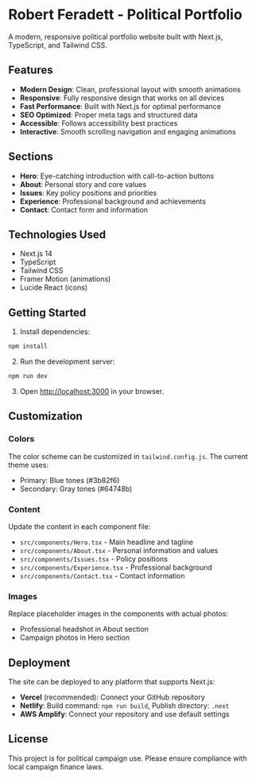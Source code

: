 # Robert Feradett - Political Portfolio

A modern, responsive political portfolio website built with Next.js, TypeScript, and Tailwind CSS.

## Features

- **Modern Design**: Clean, professional layout with smooth animations
- **Responsive**: Fully responsive design that works on all devices
- **Fast Performance**: Built with Next.js for optimal performance
- **SEO Optimized**: Proper meta tags and structured data
- **Accessible**: Follows accessibility best practices
- **Interactive**: Smooth scrolling navigation and engaging animations

## Sections

- **Hero**: Eye-catching introduction with call-to-action buttons
- **About**: Personal story and core values
- **Issues**: Key policy positions and priorities
- **Experience**: Professional background and achievements
- **Contact**: Contact form and information

## Technologies Used

- Next.js 14
- TypeScript
- Tailwind CSS
- Framer Motion (animations)
- Lucide React (icons)

## Getting Started

1. Install dependencies:
```bash
npm install
```

2. Run the development server:
```bash
npm run dev
```

3. Open [http://localhost:3000](http://localhost:3000) in your browser.

## Customization

### Colors
The color scheme can be customized in `tailwind.config.js`. The current theme uses:
- Primary: Blue tones (#3b82f6)
- Secondary: Gray tones (#64748b)

### Content
Update the content in each component file:
- `src/components/Hero.tsx` - Main headline and tagline
- `src/components/About.tsx` - Personal information and values
- `src/components/Issues.tsx` - Policy positions
- `src/components/Experience.tsx` - Professional background
- `src/components/Contact.tsx` - Contact information

### Images
Replace placeholder images in the components with actual photos:
- Professional headshot in About section
- Campaign photos in Hero section

## Deployment

The site can be deployed to any platform that supports Next.js:

- **Vercel** (recommended): Connect your GitHub repository
- **Netlify**: Build command: `npm run build`, Publish directory: `.next`
- **AWS Amplify**: Connect your repository and use default settings

## License

This project is for political campaign use. Please ensure compliance with local campaign finance laws.
